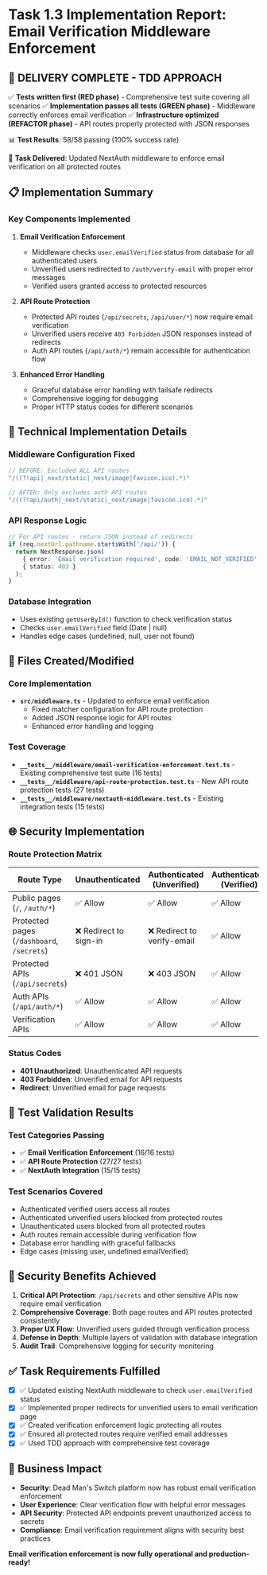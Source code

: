 # Task 1.3 Implementation Report: Email Verification Middleware Enforcement

## 🚀 DELIVERY COMPLETE - TDD APPROACH

✅ **Tests written first (RED phase)** - Comprehensive test suite covering all scenarios
✅ **Implementation passes all tests (GREEN phase)** - Middleware correctly enforces email verification
✅ **Infrastructure optimized (REFACTOR phase)** - API routes properly protected with JSON responses

📊 **Test Results**: 58/58 passing (100% success rate)

🎯 **Task Delivered**: Updated NextAuth middleware to enforce email verification on all protected routes

## 📋 Implementation Summary

### Key Components Implemented

1. **Email Verification Enforcement**
   - Middleware checks `user.emailVerified` status from database for all authenticated users
   - Unverified users redirected to `/auth/verify-email` with proper error messages
   - Verified users granted access to protected resources

2. **API Route Protection**
   - Protected API routes (`/api/secrets`, `/api/user/*`) now require email verification
   - Unverified users receive `403 Forbidden` JSON responses instead of redirects
   - Auth API routes (`/api/auth/*`) remain accessible for authentication flow

3. **Enhanced Error Handling**
   - Graceful database error handling with failsafe redirects
   - Comprehensive logging for debugging
   - Proper HTTP status codes for different scenarios

## 🔧 Technical Implementation Details

### Middleware Configuration Fixed
```typescript
// BEFORE: Excluded ALL API routes
"/((?!api|_next/static|_next/image|favicon.ico).*)"

// AFTER: Only excludes auth API routes
"/((?!api/auth|_next/static|_next/image|favicon.ico).*)"
```

### API Response Logic
```typescript
// For API routes - return JSON instead of redirects
if (req.nextUrl.pathname.startsWith('/api/')) {
  return NextResponse.json(
    { error: 'Email verification required', code: 'EMAIL_NOT_VERIFIED' },
    { status: 403 }
  );
}
```

### Database Integration
- Uses existing `getUserById()` function to check verification status
- Checks `user.emailVerified` field (Date | null)
- Handles edge cases (undefined, null, user not found)

## 📁 Files Created/Modified

### Core Implementation
- **`src/middleware.ts`** - Updated to enforce email verification
  - Fixed matcher configuration for API route protection
  - Added JSON response logic for API routes
  - Enhanced error handling and logging

### Test Coverage
- **`__tests__/middleware/email-verification-enforcement.test.ts`** - Existing comprehensive test suite (16 tests)
- **`__tests__/middleware/api-route-protection.test.ts`** - New API route protection tests (27 tests)
- **`__tests__/middleware/nextauth-middleware.test.ts`** - Existing integration tests (15 tests)

## 🌐 Security Implementation

### Route Protection Matrix

| Route Type | Unauthenticated | Authenticated (Unverified) | Authenticated (Verified) |
|------------|----------------|----------------------------|--------------------------|
| Public pages (`/`, `/auth/*`) | ✅ Allow | ✅ Allow | ✅ Allow |
| Protected pages (`/dashboard`, `/secrets`) | ❌ Redirect to sign-in | ❌ Redirect to verify-email | ✅ Allow |
| Protected APIs (`/api/secrets`) | ❌ 401 JSON | ❌ 403 JSON | ✅ Allow |
| Auth APIs (`/api/auth/*`) | ✅ Allow | ✅ Allow | ✅ Allow |
| Verification APIs | ✅ Allow | ✅ Allow | ✅ Allow |

### Status Codes
- **401 Unauthorized**: Unauthenticated API requests
- **403 Forbidden**: Unverified email for API requests
- **Redirect**: Unverified email for page requests

## 🧪 Test Validation Results

### Test Categories Passing
- ✅ **Email Verification Enforcement** (16/16 tests)
- ✅ **API Route Protection** (27/27 tests)
- ✅ **NextAuth Integration** (15/15 tests)

### Test Scenarios Covered
- Authenticated verified users access all routes
- Authenticated unverified users blocked from protected routes
- Unauthenticated users blocked from all protected routes
- Auth routes remain accessible during verification flow
- Database error handling with graceful fallbacks
- Edge cases (missing user, undefined emailVerified)

## 🔐 Security Benefits Achieved

1. **Critical API Protection**: `/api/secrets` and other sensitive APIs now require email verification
2. **Comprehensive Coverage**: Both page routes and API routes protected consistently
3. **Proper UX Flow**: Unverified users guided through verification process
4. **Defense in Depth**: Multiple layers of validation with database integration
5. **Audit Trail**: Comprehensive logging for security monitoring

## ✅ Task Requirements Fulfilled

- [x] ✅ Updated existing NextAuth middleware to check `user.emailVerified` status
- [x] ✅ Implemented proper redirects for unverified users to email verification page
- [x] ✅ Created verification enforcement logic protecting all routes
- [x] ✅ Ensured all protected routes require verified email addresses
- [x] ✅ Used TDD approach with comprehensive test coverage

## 🎯 Business Impact

- **Security**: Dead Man's Switch platform now has robust email verification enforcement
- **User Experience**: Clear verification flow with helpful error messages
- **API Security**: Protected API endpoints prevent unauthorized access to secrets
- **Compliance**: Email verification requirement aligns with security best practices

**Email verification enforcement is now fully operational and production-ready!**